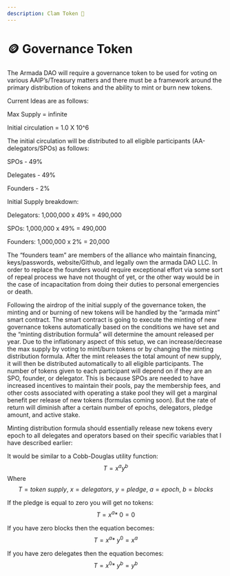 ```yaml
---
description: Clam Token 🦪
---
```


# 🪙 Governance Token

The Armada DAO will require a governance token to be used for voting on various AAIP’s/Treasury matters and there must be a framework around the primary distribution of tokens and the ability to mint or burn new tokens.&#x20;

Current Ideas are as follows:&#x20;

Max Supply = infinite&#x20;

Initial circulation = 1.0 X 10^6&#x20;

The initial circulation will be distributed to all eligible participants (AA-delegators/SPOs) as follows:

&#x20;SPOs - 49%&#x20;

Delegates - 49%&#x20;

Founders - 2%&#x20;

Initial Supply breakdown:&#x20;

Delegators: 1,000,000 x 49% = 490,000&#x20;

SPOs: 1,000,000 x 49% = 490,000&#x20;

Founders: 1,000,000 x 2% = 20,000&#x20;

The “founders team” are members of the alliance who maintain financing, keys/passwords, website/Github, and legally own the armada DAO LLC. In order to replace the founders would require exceptional effort via some sort of repeal process we have not thought of yet, or the other way would be in the case of incapacitation from doing their duties to personal emergencies or death.

Following the airdrop of the initial supply of the governance token, the minting and or burning of new tokens will be handled by the “armada mint” smart contract. The smart contract is going to execute the minting of new governance tokens automatically based on the conditions we have set and the “minting distribution formula” will determine the amount released per year. Due to the inflationary aspect of this setup, we can increase/decrease the max supply by voting to mint/burn tokens or by changing the minting distribution formula. After the mint releases the total amount of new supply, it will then be distributed automatically to all eligible participants. The number of tokens given to each participant will depend on if they are an SPO, founder, or delegator. This is because SPOs are needed to have increased incentives to maintain their pools, pay the membership fees, and other costs associated with operating a stake pool they will get a marginal benefit per release of new tokens (formulas coming soon). But the rate of return will diminish after a certain number of epochs, delegators, pledge amount, and active stake.

Minting distribution formula should essentially release new tokens every epoch to all delegates and operators based on their specific variables that I have described earlier:

It would be similar to a Cobb-Douglas utility function:
$$
T = x^a y^b
$$
Where 
$$T = {token\ supply},\ x = delegators,\ y = pledge ,\ a = epoch,\ b = blocks$$

If the pledge is equal to zero you will get no tokens:
$$T = x^a *\ 0 = 0$$

If you have zero blocks then the equation becomes:
$$T = x^a *\ y^0 = x^a$$

If you have zero delegates then the equation becomes:
$$T = x^0 *\ y^b = y^b$$